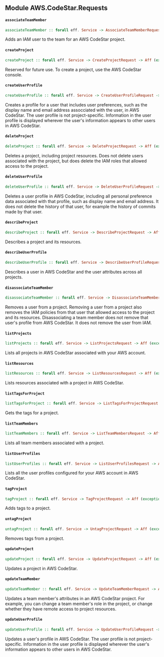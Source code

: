 ## Module AWS.CodeStar.Requests

#### `associateTeamMember`

``` purescript
associateTeamMember :: forall eff. Service -> AssociateTeamMemberRequest -> Aff (exception :: EXCEPTION | eff) AssociateTeamMemberResult
```

<p>Adds an IAM user to the team for an AWS CodeStar project.</p>

#### `createProject`

``` purescript
createProject :: forall eff. Service -> CreateProjectRequest -> Aff (exception :: EXCEPTION | eff) CreateProjectResult
```

<p>Reserved for future use. To create a project, use the AWS CodeStar console.</p>

#### `createUserProfile`

``` purescript
createUserProfile :: forall eff. Service -> CreateUserProfileRequest -> Aff (exception :: EXCEPTION | eff) CreateUserProfileResult
```

<p>Creates a profile for a user that includes user preferences, such as the display name and email address assocciated with the user, in AWS CodeStar. The user profile is not project-specific. Information in the user profile is displayed wherever the user's information appears to other users in AWS CodeStar.</p>

#### `deleteProject`

``` purescript
deleteProject :: forall eff. Service -> DeleteProjectRequest -> Aff (exception :: EXCEPTION | eff) DeleteProjectResult
```

<p>Deletes a project, including project resources. Does not delete users associated with the project, but does delete the IAM roles that allowed access to the project.</p>

#### `deleteUserProfile`

``` purescript
deleteUserProfile :: forall eff. Service -> DeleteUserProfileRequest -> Aff (exception :: EXCEPTION | eff) DeleteUserProfileResult
```

<p>Deletes a user profile in AWS CodeStar, including all personal preference data associated with that profile, such as display name and email address. It does not delete the history of that user, for example the history of commits made by that user.</p>

#### `describeProject`

``` purescript
describeProject :: forall eff. Service -> DescribeProjectRequest -> Aff (exception :: EXCEPTION | eff) DescribeProjectResult
```

<p>Describes a project and its resources.</p>

#### `describeUserProfile`

``` purescript
describeUserProfile :: forall eff. Service -> DescribeUserProfileRequest -> Aff (exception :: EXCEPTION | eff) DescribeUserProfileResult
```

<p>Describes a user in AWS CodeStar and the user attributes across all projects.</p>

#### `disassociateTeamMember`

``` purescript
disassociateTeamMember :: forall eff. Service -> DisassociateTeamMemberRequest -> Aff (exception :: EXCEPTION | eff) DisassociateTeamMemberResult
```

<p>Removes a user from a project. Removing a user from a project also removes the IAM policies from that user that allowed access to the project and its resources. Disassociating a team member does not remove that user's profile from AWS CodeStar. It does not remove the user from IAM.</p>

#### `listProjects`

``` purescript
listProjects :: forall eff. Service -> ListProjectsRequest -> Aff (exception :: EXCEPTION | eff) ListProjectsResult
```

<p>Lists all projects in AWS CodeStar associated with your AWS account.</p>

#### `listResources`

``` purescript
listResources :: forall eff. Service -> ListResourcesRequest -> Aff (exception :: EXCEPTION | eff) ListResourcesResult
```

<p>Lists resources associated with a project in AWS CodeStar.</p>

#### `listTagsForProject`

``` purescript
listTagsForProject :: forall eff. Service -> ListTagsForProjectRequest -> Aff (exception :: EXCEPTION | eff) ListTagsForProjectResult
```

<p>Gets the tags for a project.</p>

#### `listTeamMembers`

``` purescript
listTeamMembers :: forall eff. Service -> ListTeamMembersRequest -> Aff (exception :: EXCEPTION | eff) ListTeamMembersResult
```

<p>Lists all team members associated with a project.</p>

#### `listUserProfiles`

``` purescript
listUserProfiles :: forall eff. Service -> ListUserProfilesRequest -> Aff (exception :: EXCEPTION | eff) ListUserProfilesResult
```

<p>Lists all the user profiles configured for your AWS account in AWS CodeStar.</p>

#### `tagProject`

``` purescript
tagProject :: forall eff. Service -> TagProjectRequest -> Aff (exception :: EXCEPTION | eff) TagProjectResult
```

<p>Adds tags to a project.</p>

#### `untagProject`

``` purescript
untagProject :: forall eff. Service -> UntagProjectRequest -> Aff (exception :: EXCEPTION | eff) UntagProjectResult
```

<p>Removes tags from a project.</p>

#### `updateProject`

``` purescript
updateProject :: forall eff. Service -> UpdateProjectRequest -> Aff (exception :: EXCEPTION | eff) UpdateProjectResult
```

<p>Updates a project in AWS CodeStar.</p>

#### `updateTeamMember`

``` purescript
updateTeamMember :: forall eff. Service -> UpdateTeamMemberRequest -> Aff (exception :: EXCEPTION | eff) UpdateTeamMemberResult
```

<p>Updates a team member's attributes in an AWS CodeStar project. For example, you can change a team member's role in the project, or change whether they have remote access to project resources.</p>

#### `updateUserProfile`

``` purescript
updateUserProfile :: forall eff. Service -> UpdateUserProfileRequest -> Aff (exception :: EXCEPTION | eff) UpdateUserProfileResult
```

<p>Updates a user's profile in AWS CodeStar. The user profile is not project-specific. Information in the user profile is displayed wherever the user's information appears to other users in AWS CodeStar. </p>


